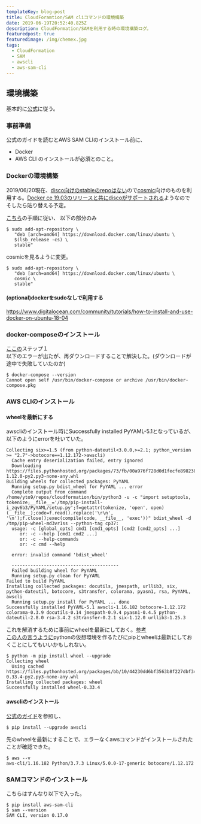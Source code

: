 ```yaml
---
templateKey: blog-post
title: CloudForamtion/SAM cliコマンドの環境構築
date: 2019-06-19T20:52:40.825Z
description: CloudFormation/SAMを利用する時の環境構築ログ。
featuredpost: true
featuredimage: /img/chemex.jpg
tags:
  - CloudFormation
  - SAM
  - awscli
  - aws-sam-cli
---
```

## 環境構築
基本的に[公式](https://docs.aws.amazon.com/serverless-application-model/latest/developerguide/serverless-sam-cli-install-linux.html)に従う。

### 事前準備
公式のガイドを読むとAWS SAM CLIのインストール前に、
- Docker
- AWS CLI
のインストールが必須とのこと。

### Dockerの環境構築
2019/06/20現在、[disco向けのstableのrepoはない](https://github.com/docker/for-linux/issues/533)ので[cosmic](https://docs.docker.com/install/linux/docker-ce/ubuntu/)向けのものを利用する。[Docker ce 19.03のリリースと共にdiscoがサポートされる](https://github.com/docker/for-linux/issues/533#issuecomment-485914608)ようなのでそしたら貼り替える予定。

[こちら](https://docs.docker.com/install/linux/docker-ce/ubuntu/)の手順に従い、
以下の部分のみ
```
$ sudo add-apt-repository \
   "deb [arch=amd64] https://download.docker.com/linux/ubuntu \
   $(lsb_release -cs) \
   stable"
```
cosmicを見るように変更。
```
$ sudo add-apt-repository \
   "deb [arch=amd64] https://download.docker.com/linux/ubuntu \
   cosmic \
   stable"
```

#### (optional)dockerをsudoなしで利用する
https://www.digitalocean.com/community/tutorials/how-to-install-and-use-docker-on-ubuntu-18-04

### docker-composeのインストール
[ここの](https://www.digitalocean.com/community/tutorials/how-to-install-docker-compose-on-ubuntu-18-04)ステップ１ \
以下のエラーが出たが、再ダウンロードすることで解決した。(ダウンロードが途中で失敗していたのか)
```
$ docker-compose --version
Cannot open self /usr/bin/docker-compose or archive /usr/bin/docker-compose.pkg
```

### AWS CLIのインストール
#### wheelを最新にする
awscliのインストール時にSuccessfully installed PyYAML-5.1となっているが、以下のようにerrorを吐いていた。
```
Collecting six>=1.5 (from python-dateutil<3.0.0,>=2.1; python_version >= "2.7"->botocore==1.12.172->awscli)
  Cache entry deserialization failed, entry ignored
  Downloading https://files.pythonhosted.org/packages/73/fb/00a976f728d0d1fecfe898238ce23f502a721c0ac0ecfedb80e0d88c64e9/six-1.12.0-py2.py3-none-any.whl
Building wheels for collected packages: PyYAML
  Running setup.py bdist_wheel for PyYAML ... error
  Complete output from command /home/yto9/repos/cloudformation/bin/python3 -u -c "import setuptools, tokenize;__file__='/tmp/pip-install-i_zqv6b3/PyYAML/setup.py';f=getattr(tokenize, 'open', open)(__file__);code=f.read().replace('\r\n', '\n');f.close();exec(compile(code, __file__, 'exec'))" bdist_wheel -d /tmp/pip-wheel-md3vr1ss --python-tag cp37:
  usage: -c [global_opts] cmd1 [cmd1_opts] [cmd2 [cmd2_opts] ...]
     or: -c --help [cmd1 cmd2 ...]
     or: -c --help-commands
     or: -c cmd --help
  
  error: invalid command 'bdist_wheel'
  
  ----------------------------------------
  Failed building wheel for PyYAML
  Running setup.py clean for PyYAML
Failed to build PyYAML
Installing collected packages: docutils, jmespath, urllib3, six, python-dateutil, botocore, s3transfer, colorama, pyasn1, rsa, PyYAML, awscli
  Running setup.py install for PyYAML ... done
Successfully installed PyYAML-5.1 awscli-1.16.182 botocore-1.12.172 colorama-0.3.9 docutils-0.14 jmespath-0.9.4 pyasn1-0.4.5 python-dateutil-2.8.0 rsa-3.4.2 s3transfer-0.2.1 six-1.12.0 urllib3-1.25.3

```
これを解消するために事前にwheelを最新にしておく。[参考](https://github.com/miguelgrinberg/flasky/issues/379#issuecomment-414116225)\
[この人の言うように](https://github.com/miguelgrinberg/flasky/issues/379#issuecomment-414118324)pythonの仮想環境を作るたびにpipとwheelは最新にしておくことにしてもいいかもしれない。

```
$ python -m pip install wheel --upgrade
Collecting wheel
  Using cached https://files.pythonhosted.org/packages/bb/10/44230dd6bf3563b8f227dbf344c908d412ad2ff48066476672f3a72e174e/wheel-0.33.4-py2.py3-none-any.whl
Installing collected packages: wheel
Successfully installed wheel-0.33.4

```
#### awscliのインストール
[公式のガイド](https://docs.aws.amazon.com/cli/latest/userguide/cli-chap-install.html)を参照し、
```
$ pip install --upgrade awscli
```
先のwheelを最新にすることで、エラーなくawsコマンドがインストールされたことが確認できた。
```
$ aws --v
aws-cli/1.16.182 Python/3.7.3 Linux/5.0.0-17-generic botocore/1.12.172
```

### SAMコマンドのインストール
こちらはすんなり以下で入った。
```
$ pip install aws-sam-cli
$ sam --version
SAM CLI, version 0.17.0

```
